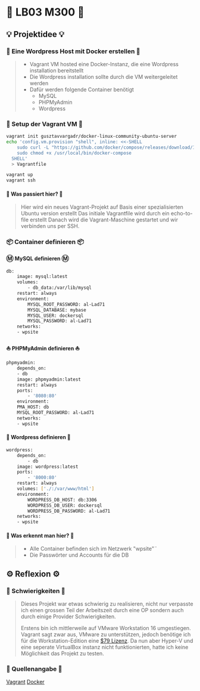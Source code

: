 # 👀 LB03 M300 👀 
## 💡 Projektidee 💡
### 🔐 Eine Wordpress Host mit Docker erstellen 🔐
> * Vagrant VM hosted eine Docker-Instanz, die eine Wordpress installation bereitstellt 
> * Die Wordpress installation sollte durch die VM weitergeleitet werden
> * Dafür werden folgende Container benötigt
>   * MySQL
>   * PHPMyAdmin
>   * Wordpress
### 🧱 Setup der Vagrant VM 🧱
```sh
vagrant init gusztavvargadr/docker-linux-community-ubuntu-server
echo 'config.vm.provision "shell", inline: <<-SHELL
    sudo curl -L "https://github.com/docker/compose/releases/download/1.29.1/docker-compose-$(uname -s)-$(uname -m)" -o /usr/local/bin/docker-compose
    sudo chmod +x /usr/local/bin/docker-compose
  SHELL'
  > Vagrantfile

vagrant up
vagrant ssh
```
#### 🤔 Was passiert hier? 🤔
> Hier wird ein neues Vagrant-Projekt auf Basis einer spezialisierten Ubuntu version erstellt
> Das initiale Vagrantfile wird durch ein echo-to-file erstellt
> Danach wird die Vagrant-Maschine gestartet und wir verbinden uns per SSH.

### 📦 Container definieren 📦
#### Ⓜ️ MySQL definieren Ⓜ️
```sh
db:
    image: mysql:latest
    volumes:
        - db_data:/var/lib/mysql
    restart: always
    environment:
        MYSQL_ROOT_PASSWORD: al-Lad71
        MYSQL_DATABASE: mybase
        MYSQL_USER: dockersql
        MYSQL_PASSWORD: al-Lad71
    networks:
    - wpsite
```

#### ⛵ PHPMyAdmin definieren ⛵
```sh
phpmyadmin:
    depends_on:
    - db
    image: phpmyadmin:latest
    restart: always
    ports:
        - '8080:80'
    environment:
    PMA_HOST: db
    MYSQL_ROOT_PASSWORD: al-Lad71
    networks:
    - wpsite
```

#### 📃 Wordpress definieren 📃
```sh
wordpress:
    depends_on:
        - db
    image: wordpress:latest
    ports:
        - '8000:80'
    restart: always
    volumes: ['./:/var/www/html']
    environment:
        WORDPRESS_DB_HOST: db:3306
        WORDPRESS_DB_USER: dockersql
        WORDPRESS_DB_PASSWORD: al-Lad71
    networks:
    - wpsite
```
#### 🤔 Was erkennt man hier? 🤔
> * Alle Container befinden sich im Netzwerk "wpsite"¨
> * Die Passwörter und Accounts für die DB

## ⚙️ Reflexion ⚙️
### 🔄 Schwierigkeiten 🔄
> Dieses Projekt war etwas schwierig zu realisieren, nicht nur verpasste ich einen grossen Teil der Arbeitszeit durch eine OP sondern auch durch einige Provider Schwierigkeiten.
>
> Erstens bin ich mittlerweile auf VMware Workstation 16 umgestiegen.
> Vagrant sagt zwar aus, VMware zu unterstützen, jedoch benötige ich für die Workstation-Edition eine [$79 Lizenz]("https://www.vagrantup.com/vmware").
> Da nun aber Hyper-V und eine seperate VirtualBox instanz nicht funktionierten, hatte ich keine Möglichkeit das Projekt zu testen.

### 💾 Quellenangabe 💾
[Vagrant]("https://www.vagrantup.com/")
[Docker]("https://hub.docker.com/")
